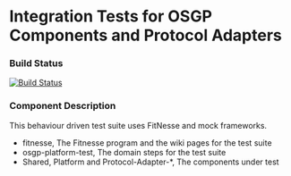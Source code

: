 # Integration Tests for OSGP Components and Protocol Adapters

### Build Status

[![Build Status](http://54.77.62.182/job/OSGP_Integration-Tests_master/badge/icon?style=plastic)](http://54.77.62.182/job/OSGP_Integration-Tests_master)


### Component Description

This behaviour driven test suite uses FitNesse and mock frameworks.

- fitnesse, The Fitnesse program and the wiki pages for the test suite
- osgp-platform-test, The domain steps for the test suite
- Shared, Platform and Protocol-Adapter-*, The components under test